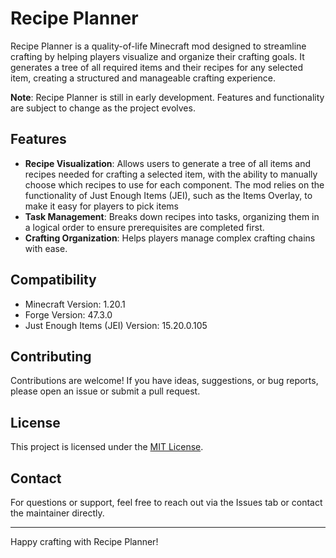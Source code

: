 # Recipe Planner

Recipe Planner is a quality-of-life Minecraft mod designed to streamline crafting by helping players visualize and organize their crafting goals. It generates a tree of all required items and their recipes for any selected item, creating a structured and manageable crafting experience.

**Note**: Recipe Planner is still in early development. Features and functionality are subject to change as the project evolves.

## Features

- **Recipe Visualization**: Allows users to generate a tree of all items and recipes needed for crafting a selected item, with the ability to manually choose which recipes to use for each component. The mod relies on the functionality of Just Enough Items (JEI), such as the Items Overlay, to make it easy for players to pick items
- **Task Management**: Breaks down recipes into tasks, organizing them in a logical order to ensure prerequisites are completed first.
- **Crafting Organization**: Helps players manage complex crafting chains with ease.

[//]: # (## Installation)

[//]: # ()
[//]: # (1. Download and install [Minecraft Forge]&#40;https://files.minecraftforge.net/&#41; for version 1.20.1.)

[//]: # (2. Download the latest version of Recipe Planner from the [Releases]&#40;#&#41; section.)

[//]: # (3. Place the `.jar` file into the `mods` folder of your Minecraft directory.)

[//]: # (4. Launch Minecraft with the Forge profile to start using Recipe Planner.)

[//]: # ()
[//]: # (## Usage)

[//]: # ()
[//]: # (1. Open the Recipe Planner interface in-game.)

[//]: # (2. Select an item you want to craft.)

[//]: # (3. View the generated tree of required items and recipes.)

[//]: # (4. Follow the organized tasks to complete your crafting goals efficiently.)

## Compatibility

- Minecraft Version: 1.20.1
- Forge Version: 47.3.0
- Just Enough Items (JEI) Version: 15.20.0.105

## Contributing

Contributions are welcome! If you have ideas, suggestions, or bug reports, please open an issue or submit a pull request.

## License

This project is licensed under the [MIT License](LICENSE.txt).

## Contact

For questions or support, feel free to reach out via the Issues tab or contact the maintainer directly.

---

Happy crafting with Recipe Planner!
